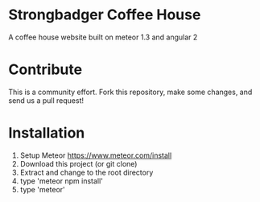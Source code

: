 # Strongbadger Coffee House
A coffee house website built on meteor 1.3 and angular 2

# Contribute
This is a community effort. Fork this repository, make some changes, and send us a pull request!

# Installation
1. Setup Meteor https://www.meteor.com/install
2. Download this project (or git clone)
3. Extract and change to the root directory
4. type 'meteor npm install'
4. type 'meteor'
